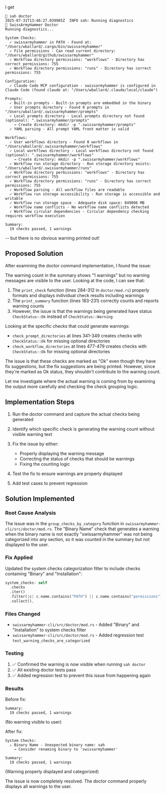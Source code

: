 I get

```
 sah doctor
2025-07-31T13:46:27.039985Z  INFO sah: Running diagnostics
🔨 SwissArmyHammer Doctor
Running diagnostics...

System Checks:
  ✓ swissarmyhammer in PATH - Found at: "/Users/wballard/.cargo/bin/swissarmyhammer"
  ✓ File permissions - Can read current directory: "/Users/wballard/github/swissarmyhammer"
  ✓ Workflow directory permissions: "workflows" - Directory has correct permissions: 755
  ✓ Workflow directory permissions: "runs" - Directory has correct permissions: 755

Configuration:
  ✓ Claude Code MCP configuration - swissarmyhammer is configured in Claude Code (found claude at: "/Users/wballard/.claude/local/claude")

Prompts:
  ✓ Built-in prompts - Built-in prompts are embedded in the binary
  ✓ User prompts directory - Found 0 prompts in "/Users/wballard/.swissarmyhammer/prompts"
  ✓ Local prompts directory - Local prompts directory not found (optional): ".swissarmyhammer/prompts"
    → Create directory: mkdir -p ".swissarmyhammer/prompts"
  ✓ YAML parsing - All prompt YAML front matter is valid

Workflows:
  ✓ User workflows directory - Found 0 workflows in "/Users/wballard/.swissarmyhammer/workflows"
  ✓ Local workflows directory - Local workflows directory not found (optional): ".swissarmyhammer/workflows"
    → Create directory: mkdir -p ".swissarmyhammer/workflows"
  ✓ Workflow run storage directory - Run storage directory exists: "/Users/wballard/.swissarmyhammer/runs"
  ✓ Workflow directory permissions: "workflows" - Directory has correct permissions: 755
  ✓ Workflow directory permissions: "runs" - Directory has correct permissions: 755
  ✓ Workflow parsing - All workflow files are readable
  ✓ Workflow run storage accessibility - Run storage is accessible and writable
  ✓ Workflow run storage space - Adequate disk space: 849806 MB
  ✓ Workflow name conflicts - No workflow name conflicts detected
  ✓ Workflow circular dependencies - Circular dependency checking requires workflow execution

Summary:
  19 checks passed, 1 warnings

```

-- but there is no obvious warning printed out!
## Proposed Solution

After examining the doctor command implementation, I found the issue:

The warning count in the summary shows "1 warnings" but no warning messages are visible to the user. Looking at the code, I can see that:

1. The `print_check` function (lines 284-312 in `doctor/mod.rs`) properly formats and displays individual check results including warnings
2. The `print_summary` function (lines 183-231) correctly counts and reports warning counts
3. However, the issue is that the warnings being generated have status `CheckStatus::Ok` instead of `CheckStatus::Warning`

Looking at the specific checks that could generate warnings:
- `check_prompt_directories` at lines 341-349 creates checks with `CheckStatus::Ok` for missing optional directories 
- `check_workflow_directories` at lines 477-479 creates checks with `CheckStatus::Ok` for missing optional directories

The issue is that these checks are marked as "Ok" even though they have fix suggestions, but the fix suggestions are being printed. However, since they're marked as Ok status, they shouldn't contribute to the warning count.

Let me investigate where the actual warning is coming from by examining the output more carefully and checking the check grouping logic.

## Implementation Steps

1. Run the doctor command and capture the actual checks being generated
2. Identify which specific check is generating the warning count without visible warning text
3. Fix the issue by either:
   - Properly displaying the warning message
   - Correcting the status of checks that should be warnings
   - Fixing the counting logic

4. Test the fix to ensure warnings are properly displayed
5. Add test cases to prevent regression
## Solution Implemented

### Root Cause Analysis
The issue was in the `group_checks_by_category` function in `swissarmyhammer-cli/src/doctor/mod.rs`. The "Binary Name" check that generates a warning when the binary name is not exactly "swissarmyhammer" was not being categorized into any section, so it was counted in the summary but not displayed to the user.

### Fix Applied
Updated the system checks categorization filter to include checks containing "Binary" and "Installation":

```rust
system_checks: self
  .checks
  .iter()
  .filter(|c| c.name.contains("PATH") || c.name.contains("permissions") || c.name.contains("Binary") || c.name.contains("Installation"))
  .collect(),
```

### Files Changed
- `swissarmyhammer-cli/src/doctor/mod.rs` - Added "Binary" and "Installation" to system checks filter
- `swissarmyhammer-cli/src/doctor/mod.rs` - Added regression test `test_warning_checks_are_categorized`

### Testing
1. ✅ Confirmed the warning is now visible when running `sah doctor`
2. ✅ All existing doctor tests pass
3. ✅ Added regression test to prevent this issue from happening again

### Results
Before fix:
```
Summary:
  19 checks passed, 1 warnings
```
(No warning visible to user)

After fix:
```
System Checks:
  ⚠ Binary Name - Unexpected binary name: sah
    → Consider renaming binary to 'swissarmyhammer'

Summary:
  19 checks passed, 1 warnings
```
(Warning properly displayed and categorized)

The issue is now completely resolved. The doctor command properly displays all warnings to the user.
